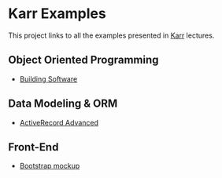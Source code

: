 # Karr Examples

This project links to all the examples presented in [Karr](http://karr.lewagon.org) lectures.

## Object Oriented Programming

* [Building Software](https://github.com/lewagon/karr-examples-oop-03)

## Data Modeling & ORM

* [ActiveRecord Advanced](https://github.com/lewagon/karr-examples-db-04)

## Front-End

* [Bootstrap mockup](https://github.com/lewagon/karr-examples-frontend-02/tree/bootstrap-mockup)
